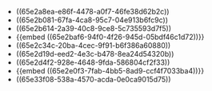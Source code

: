 - ((65e2a8ea-e86f-4478-a0f7-46fe38d62b2c))
- ((65e2b081-67fa-4ca8-95c7-04e913b6fc9c))
- ((65e2b614-2a39-40c8-9ce8-5c735593d7f5))
- {{embed ((65e2baf6-94f0-4f26-945d-05bdf46c1d72))}}
- ((65e2c34c-20ba-4cec-9f91-b6f386a60880))
- ((65e2d19d-eed2-4e3c-b478-8ea24d54320b))
- ((65e2d4f2-928e-4648-9fda-586804cf2f33))
- {{embed ((65e2e0f3-7fab-4bb5-8ad9-ccf4f7033ba4))}}
- ((65e33f08-538a-4570-acda-0e0ca9015d75))